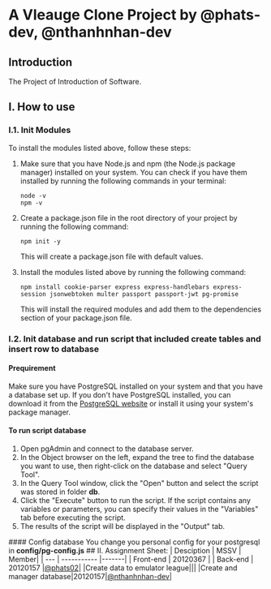 
# A Vleauge Clone Project by @phats-dev, @nthanhnhan-dev
## Introduction
The Project of Introduction of Software.

## I. How to use
###  I.1. Init Modules
To install the modules listed above, follow these steps:  
<ol> 
<li>Make sure that you have Node.js and npm (the Node.js package manager) installed on your system. You can check if you have them installed by running the following commands in your terminal:  

```console 
node -v  
npm -v
```
<li>
Create a package.json file in the root directory of your project by running the following command:  

```console
npm init -y
```
This will create a package.json file with default values.
<li> 
Install the modules listed above by running the following command:  

```console
npm install cookie-parser express express-handlebars express-session jsonwebtoken multer passport passport-jwt pg-promise
```
This will install the required modules and add them to the dependencies section of your package.json file.</li>
</ol>  

### I.2. Init database and run script that included create tables and insert row to database   
#### Prequirement  
Make sure you have PostgreSQL installed on your system and that you have a database set up. If you don't have PostgreSQL installed, you can download it from the <a href='https://www.postgresql.org/'>PostgreSQL website</a> or install it using your system's package manager.  
#### To run script database
<ol>
<li>Open pgAdmin and connect to the database server.</li>
<li>In the Object browser on the left, expand the tree to find the database you want to use, then right-click on the database and select "Query Tool".</li>
<li>In the Query Tool window, click the "Open" button and select the script was stored in folder <b>db</b>.</li>
<li>Click the "Execute" button to run the script. If the script contains any variables or parameters, you can specify their values in the "Variables" tab before executing the script.</li>
<li>The results of the script will be displayed in the "Output" tab.</li>
</ol>  
#### Config database
You change you personal config for your postgresql in <b>config/pg-config.js</b>  
## II. Assignment Sheet:
| Desciption | MSSV | Member|
| --- | ----------- |-------|
| Front-end | 20120367 |
| Back-end | 20120157 |<a href='https://github.com/phats02'>@phats02</a>|
|Create data to emulator league|||
|Create and manager database|20120157|<a href='https://github.com/nthanhnhan-dev'>@nthanhnhan-dev</a>|
